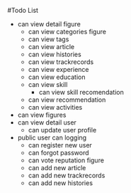 #Todo List

- can view detail figure
    - can view categories figure
    - can view tags
    - can view article
    - can view histories
    - can view trackrecords
    - can view experience
    - can view education
    - can view skill
        - can view skill recomendation
    - can view recommendation
    - can view activities
- can view figures
- can view detail user
    - can update user profile
- public user can logging
    - can register new user
    - can forgot password
    - can vote reputation figure
    - can add new article
    - can add new trackrecords
    - can add new histories